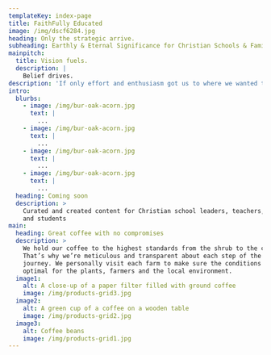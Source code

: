 ```yaml
---
templateKey: index-page
title: FaithFully Educated
image: /img/dscf6284.jpg
heading: Only the strategic arrive.
subheading: Earthly & Eternal Significance for Christian Schools & Families
mainpitch:
  title: Vision fuels.
  description: |
    Belief drives.
description: 'If only effort and enthusiasm got us to where we wanted to go. '
intro:
  blurbs:
    - image: /img/bur-oak-acorn.jpg
      text: |
        ...
    - image: /img/bur-oak-acorn.jpg
      text: |
        ...
    - image: /img/bur-oak-acorn.jpg
      text: |
        ...
    - image: /img/bur-oak-acorn.jpg
      text: |
        ...
  heading: Coming soon
  description: >
    Curated and created content for Christian school leaders, teachers, parents,
    and students
main:
  heading: Great coffee with no compromises
  description: >
    We hold our coffee to the highest standards from the shrub to the cup.
    That’s why we’re meticulous and transparent about each step of the coffee’s
    journey. We personally visit each farm to make sure the conditions are
    optimal for the plants, farmers and the local environment.
  image1:
    alt: A close-up of a paper filter filled with ground coffee
    image: /img/products-grid3.jpg
  image2:
    alt: A green cup of a coffee on a wooden table
    image: /img/products-grid2.jpg
  image3:
    alt: Coffee beans
    image: /img/products-grid1.jpg
---
```

